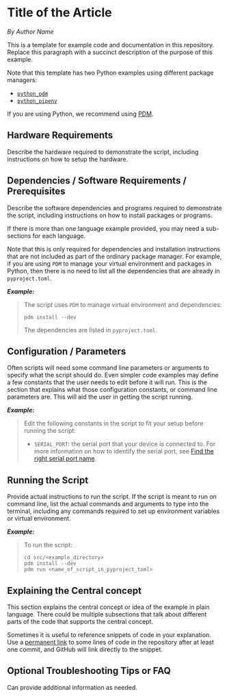 # Title of the Article

_*By Author Name*_

This is a template for example code and documentation in this repository.
Replace this paragraph with a succinct description of the purpose of this example.

Note that this template has two Python examples using different package managers:

- [`python_pdm`](./python_pdm/)
- [`python_pipenv`](./python_pipenv/)

If you are using Python, we recommend using [PDM](https://pdm-project.org/en/stable/).

## Hardware Requirements

Describe the hardware required to demonstrate the script, including instructions on how to
setup the hardware.

## Dependencies / Software Requirements / Prerequisites

Describe the software dependencies and programs required to demonstrate the script, including
instructions on how to install packages or programs.

If there is more than one language example provided, you may need a sub-sections for
each language.

Note that this is only required for dependencies and installation instructions
that are not included as part of the ordinary package manager.  For example, if you are using
`PDM` to manage your virtual environment and packages in Python, then there is no need
to list all the dependencies that are already in `pyproject.toml`.

_**Example:**_

> The script uses `PDM` to manage virtual environment and dependencies:
>
> ```commandline
> pdm install --dev
> ```
>
> The dependencies are listed in `pyproject.toml`.

## Configuration / Parameters

Often scripts will need some command line parameters or arguments to specify what the script
should do.  Even simpler code examples may define a few constants that the user needs to edit
before it will run.  This is the section that explains what those configuration constants,
or command line parameters are.  This will aid the user in getting the script running.

_**Example:**_

> Edit the following constants in the script to fit your setup before running the script:
>
> - `SERIAL_PORT`: the serial port that your device is connected to.
> For more information on how to identify the serial port,
> see [Find the right serial port name](https://software.zaber.com/motion-library/docs/guides/find_right_port).

## Running the Script

Provide actual instructions to run the script.  If the script is meant to run on command line,
list the actual commands and arguments to type into the terminal, including any commands
required to set up environment variables or virtual environment.

_**Example:**_

> To run the script:
>
> ```commandline
> cd src/<example_directory>
> pdm install --dev
> pdm run <name_of_script_in_pyproject_toml>
> ```

## Explaining the Central concept

This section explains the central concept or idea of the example in plain language.
There could be multiple subsections that talk about different parts of the code that supports
the central concept.

Sometimes it is useful to reference snippets of code in your explanation.
Use a [permanent link](https://docs.github.com/en/get-started/writing-on-github/working-with-advanced-formatting/creating-a-permanent-link-to-a-code-snippet)
to some lines of code in the repository after at least one commit, and GitHub will link directly to the snippet.

## Optional Troubleshooting Tips or FAQ

Can provide additional information as needed.
